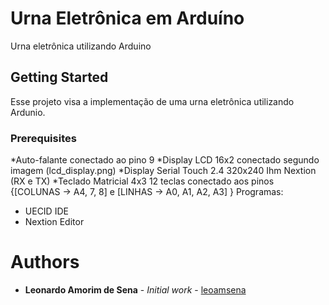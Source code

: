 # Urna Eletrônica em Arduíno

Urna eletrônica utilizando Arduino

## Getting Started

Esse projeto visa a implementação de uma urna eletrônica utilizando Ardunio.

### Prerequisites
 *Auto-falante conectado ao pino 9
 *Display LCD 16x2 conectado segundo imagem (lcd_display.png)
 *Display Serial Touch 2.4 320x240 Ihm Nextion (RX e TX)
 *Teclado Matricial 4x3 12 teclas conectado aos pinos {[COLUNAS -> A4, 7, 8] e [LINHAS ->  A0, A1, A2, A3] }
Programas:
 * UECID IDE
 * Nextion Editor

# Authors

* **Leonardo Amorim de Sena** - *Initial work* - [leoamsena](https://github.com/leoamsena)

